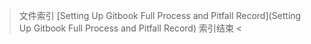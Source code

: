> 文件索引
[Setting Up Gitbook Full Process and Pitfall Record](Setting Up Gitbook Full Process and Pitfall Record)
索引结束 <